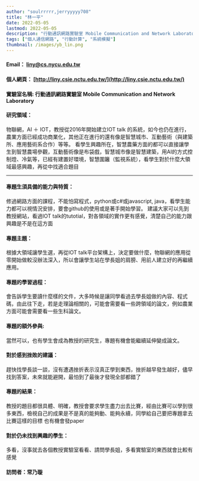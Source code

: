 ```yaml
---
author: "soulrrrrr,jerryyyyy708"
title: "林一平"
date: 2022-05-05
lastmod: 2022-05-05
description: "行動通訊網路實驗室 Mobile Communication and Network Laboratory"
tags: ["個人通信網路", "行動計算", "系統模擬"]
thumbnail: /images/yb_lin.png
---
```


#### Email：  liny@cs.nycu.edu.tw

#### 個人網頁： [http://liny.csie.nctu.edu.tw/](http://liny.csie.nctu.edu.tw/)

#### 實驗室名稱: 行動通訊網路實驗室 Mobile Communication and Network Laboratory

#### 研究領域：

物聯網，AI ＋ IOT，教授從2016年開始建立IOT talk 的系統，如今也仍在進行，農業方面已經成功商業化，其他正在進行的還有像是智慧城市、互動藝術（與建築所、應用藝術系合作）等等。
看學生興趣所在，智慧農藥方面的都可以直接讓學生到智慧農場參觀，互動藝術像是布袋戲，智慧城市像是智慧建築，用AI的方式控制燈、冷氣等，已經有建置好環境，智慧圍籬（監視系統），看學生對於什麼大領域最感興趣，再從中找適合題目

---

#### 專題生須具備的能力與特質：

修過網路方面的課程，不能怕寫程式，python或c#或javascript, java，看學生能力都可以視情況安排，要會github的使用或是著手開始學習。
建議大家可以先到教授網站，看過IOT talk的tutotial，對各領域的實作更有感覺，清楚自己的能力跟興趣是不是在這方面


#### 專題主題：

根據大領域讓學生選，再從IOT talk平台架構上，決定要做什麼，物聯網的應用從零開始做較沒辦法深入，所以會讓學生站在學長姐的肩膀、用前人建立好的再繼續應用。

#### 專題的學習過程：

會告訴學生要讀什麼樣的文件，大多時候是讓同學看過去學長姐做的內容、程式碼，由此往下走，若是走理論相關的，可能會需要看一些跨領域的論文，例如農業方面可能會需要看一些生科論文。

#### 專題的額外參與:

當然可以，也有學生會成為教授的研究生，專題有機會能繼續延伸變成論文。

#### 對於感到挫敗的建議：

趕快找學長談一談，沒有遭遇挫折表示沒真正學到東西，挫折越早發生越好，儘早找到答案，未來就能避開，最怕到了最後才發現全部都錯了

#### 專題的結果：

教授的題目都很具體、明確，教授會要求學生盡力出去比賽，經由比賽可以學到很多東西，檢視自己的成果是不是真的能夠動、能夠永續，同學給自己要把專題拿去比賽這樣的目標
也有機會發paper

#### 對於仍未找到興趣的學生：

多看，沒事就去各個教授實驗室看看、請問學長姐，多看實驗室的東西就會比較有感覺

#### 訪問者：常乃璇
